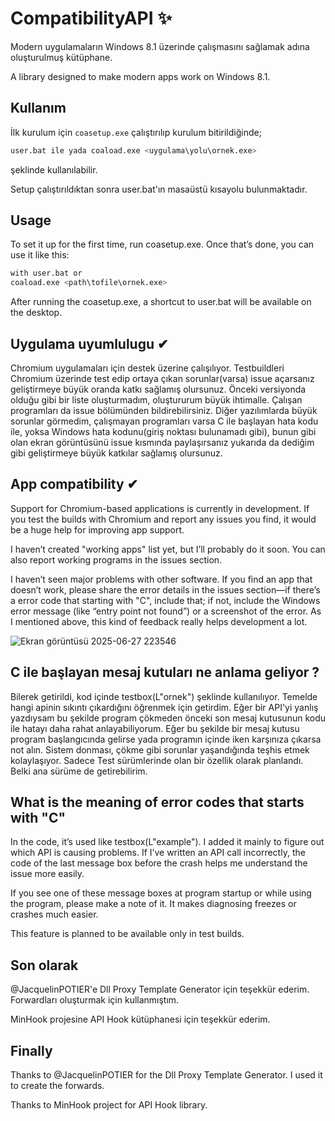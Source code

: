 # CompatibilityAPI ✨
Modern uygulamaların Windows 8.1 üzerinde çalışmasını sağlamak adına oluşturulmuş kütüphane.

A library designed to make modern apps work on Windows 8.1.

## Kullanım
İlk kurulum için `coasetup.exe` çalıştırılıp kurulum bitirildiğinde;                                                                                                  

```bash 
user.bat ile yada coaload.exe <uygulama\yolu\ornek.exe>
```                                                                                                                                     
şeklinde kullanılabilir.

Setup çalıştırıldıktan sonra user.bat'ın masaüstü kısayolu bulunmaktadır.

## Usage
To set it up for the first time, run coasetup.exe. Once that’s done, you can use it like this:

```bash 
with user.bat or
coaload.exe <path\tofile\ornek.exe>
```

After running the coasetup.exe, a shortcut to user.bat will be available on the desktop.

## Uygulama uyumlulugu ✔
Chromium uygulamaları için destek üzerine çalışılıyor. Testbuildleri Chromium üzerinde test edip ortaya çıkan sorunlar(varsa) issue açarsanız geliştirmeye büyük oranda katkı sağlamış olursunuz.
Önceki versiyonda olduğu gibi bir liste oluşturmadım, oluştururum büyük ihtimalle. Çalışan programları da issue bölümünden bildirebilirsiniz.
Diğer yazılımlarda büyük sorunlar görmedim, çalışmayan programları varsa C ile başlayan hata kodu ile, yoksa Windows hata kodunu(giriş noktası bulunamadı gibi), bunun gibi olan ekran görüntüsünü issue 
kısmında paylaşırsanız yukarıda da dediğim gibi geliştirmeye büyük katkılar sağlamış olursunuz.

## App compatibility ✔

Support for Chromium-based applications is currently in development. If you test the builds with Chromium and report any issues you find, it would be a huge help for improving app support.

I haven’t created "working apps" list yet, but I’ll probably do it soon. You can also report working programs in the issues section.

I haven’t seen major problems with other software. If you find an app that doesn’t work, please share the error details in the issues section—if there’s a error code that starting with "C", include that; if not, include the Windows error message (like “entry point not found”) or a screenshot of the error. As I mentioned above, this kind of feedback really helps development a lot.


![Ekran görüntüsü 2025-06-27 223546](https://github.com/user-attachments/assets/0f121b92-a8d0-4331-b657-085bbd4229d3)


## C ile başlayan mesaj kutuları ne anlama geliyor ?
Bilerek getirildi, kod içinde testbox(L"ornek") şeklinde kullanılıyor. Temelde hangi apinin sıkıntı çıkardığını öğrenmek için getirdim. Eğer bir API'yi yanlış yazdıysam bu şekilde program çökmeden önceki son mesaj kutusunun kodu ile 
hatayı daha rahat anlayabiliyorum. Eğer bu şekilde bir mesaj kutusu program başlangıcında gelirse yada programın içinde iken karşınıza çıkarsa not alın. Sistem donması, çökme gibi sorunlar yaşandığında teşhis etmek kolaylaşıyor.
Sadece Test sürümlerinde olan bir özellik olarak planlandı. Belki ana sürüme de getirebilirim.

## What is the meaning of error codes that starts with "C"

In the code, it’s used like testbox(L"example"). I added it mainly to figure out which API is causing problems. If I’ve written an API call incorrectly, the code of the last message box before the crash helps me understand the issue more easily.

If you see one of these message boxes at program startup or while using the program, please make a note of it. It makes diagnosing freezes or crashes much easier.

This feature is planned to be available only in test builds.

## Son olarak
@JacquelinPOTIER'e Dll Proxy Template Generator için teşekkür ederim. Forwardları oluşturmak için kullanmıştım.

MinHook projesine API Hook kütüphanesi için teşekkür ederim.

## Finally
Thanks to @JacquelinPOTIER for the Dll Proxy Template Generator. I used it to create the forwards.

Thanks to MinHook project for API Hook library.



